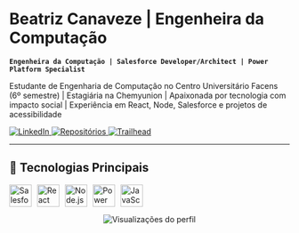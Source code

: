 # Beatriz Canaveze | Engenheira da Computação

**`Engenheira da Computação | Salesforce Developer/Architect | Power Platform Specialist`**

Estudante de Engenharia de Computação no Centro Universitário Facens (6º semestre) | Estagiária na Chemyunion | Apaixonada por tecnologia com impacto social | Experiência em React, Node, Salesforce e projetos de acessibilidade

<p align="left">
    <a href="https://www.linkedin.com/in/beatriz-canaveze-fontolan-soares-21631b266/">
        <img alt="LinkedIn" src="https://img.shields.io/badge/LinkedIn-0077B5?style=for-the-badge&logo=linkedin&logoColor=white"/>
    </a>
    <a href="https://github.com/canaveze?tab=repositories">
        <img alt="Repositórios" src="https://img.shields.io/badge/Repositórios-100000?style=for-the-badge&logo=github&logoColor=white"/>
    </a>
    <a href="https://www.salesforce.com/trailblazer/zhjnki29kjr4kq5b8h">
        <img alt="Trailhead" src="https://img.shields.io/badge/Trailhead-00A1E0?style=for-the-badge&logo=salesforce&logoColor=white"/>
    </a>
</p>

---

## 🚀 Tecnologias Principais

<div style="display: flex; flex-wrap: wrap; gap: 10px;">
    <img alt="Salesforce" height="40" src="https://cdn.jsdelivr.net/gh/devicons/devicon/icons/salesforce/salesforce-original.svg"/>
    <img alt="React" height="40" src="https://cdn.jsdelivr.net/gh/devicons/devicon/icons/react/react-original.svg"/>
    <img alt="Node.js" height="40" src="https://cdn.jsdelivr.net/gh/devicons/devicon/icons/nodejs/nodejs-original.svg"/>
    <img alt="Power Apps" height="40" src="https://img.icons8.com/?size=100&id=OU2ddOKw840K&format=png&color=000000"/>
    <img alt="JavaScript" height="40" src="https://img.icons8.com/?size=100&id=13679&format=png&color=000000"/>
</div>

<p align="center">
   <img src="https://komarev.com/ghpvc/?username=canaveze&label=Profile+Views&color=blueviolet" alt="Visualizações do perfil"/>
</p>
